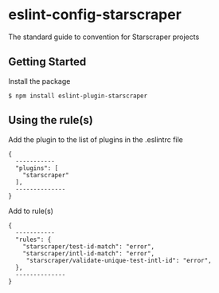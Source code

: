 # eslint-config-starscraper

The standard guide to convention for Starscraper projects

## Getting Started

Install the package

`$ npm install eslint-plugin-starscraper`

## Using the rule(s)

Add the plugin to the list of plugins in the .eslintrc file

```
{
  -----------
  "plugins": [
    "starscraper"
  ],
  --------------
}
```

Add to rule(s)

```
{
  -----------
  "rules": {
    "starscraper/test-id-match": "error",
    "starscraper/intl-id-match": "error",
     "starscraper/validate-unique-test-intl-id": "error",
  },
  --------------
}
```
